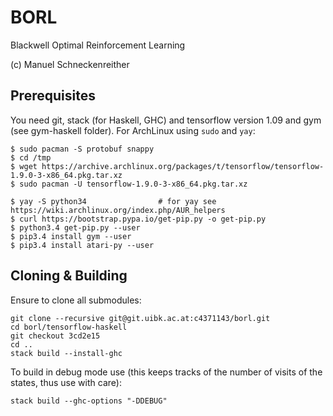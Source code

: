 # BORL

Blackwell Optimal Reinforcement Learning

(c) Manuel Schneckenreither

## Prerequisites

You need git, stack (for Haskell, GHC) and tensorflow version 1.09 and gym (see gym-haskell folder).
For ArchLinux using `sudo` and `yay`:

    $ sudo pacman -S protobuf snappy
    $ cd /tmp
    $ wget https://archive.archlinux.org/packages/t/tensorflow/tensorflow-1.9.0-3-x86_64.pkg.tar.xz
    $ sudo pacman -U tensorflow-1.9.0-3-x86_64.pkg.tar.xz

    $ yay -S python34                # for yay see https://wiki.archlinux.org/index.php/AUR_helpers
    $ curl https://bootstrap.pypa.io/get-pip.py -o get-pip.py
    $ python3.4 get-pip.py --user
    $ pip3.4 install gym --user
    $ pip3.4 install atari-py --user


## Cloning & Building

Ensure to clone all submodules:

    git clone --recursive git@git.uibk.ac.at:c4371143/borl.git
    cd borl/tensorflow-haskell
    git checkout 3cd2e15
    cd ..
    stack build --install-ghc


To build in debug mode use (this keeps tracks of the number of visits of the states, thus use with
care):

    stack build --ghc-options "-DDEBUG"



